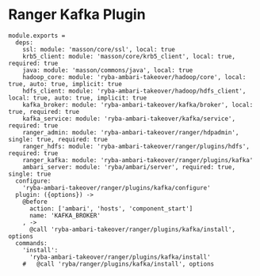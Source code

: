 # Ranger Kafka Plugin

    module.exports =
      deps:
        ssl: module: 'masson/core/ssl', local: true
        krb5_client: module: 'masson/core/krb5_client', local: true, required: true
        java: module: 'masson/commons/java', local: true
        hadoop_core: module: 'ryba-ambari-takeover/hadoop/core', local: true, auto: true, implicit: true
        hdfs_client: module: 'ryba-ambari-takeover/hadoop/hdfs_client', local: true, auto: true, implicit: true
        kafka_broker: module: 'ryba-ambari-takeover/kafka/broker', local: true, required: true
        kafka_service: module: 'ryba-ambari-takeover/kafka/service', required: true
        ranger_admin: module: 'ryba-ambari-takeover/ranger/hdpadmin', single: true, required: true
        ranger_hdfs: module: 'ryba-ambari-takeover/ranger/plugins/hdfs', required: true
        ranger_kafka: module: 'ryba-ambari-takeover/ranger/plugins/kafka'
        ambari_server: module: 'ryba/ambari/server', required: true, single: true
      configure:
        'ryba-ambari-takeover/ranger/plugins/kafka/configure'
      plugin: ({options}) ->
        @before
          action: ['ambari', 'hosts', 'component_start']
          name: 'KAFKA_BROKER'
        , ->
          @call 'ryba-ambari-takeover/ranger/plugins/kafka/install', options
      commands:
        'install':
          'ryba-ambari-takeover/ranger/plugins/kafka/install'
        #   @call 'ryba/ranger/plugins/kafka/install', options
